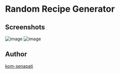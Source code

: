# Random Recipe Generator

## Screenshots
![image](https://github.com/kom-senapati/Your-Projects/assets/92045934/2822b3df-4253-4fbb-808a-11009a3c2bdd)
![image](https://github.com/kom-senapati/Your-Projects/assets/92045934/acff18cf-df72-4271-836f-a6ecc8552150)

## Author
[kom-senapati](https://github.com/kom-senapati)
